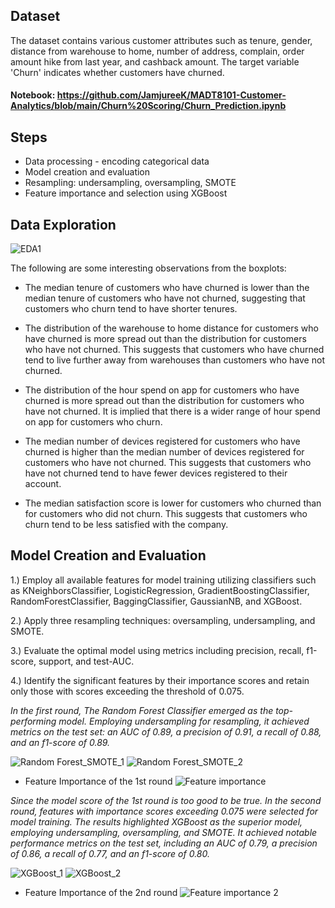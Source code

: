 ## Dataset
The dataset contains various customer attributes such as tenure, gender, distance from warehouse to home, number of address, complain, order amount hike from last year, and cashback amount. The target variable 'Churn' indicates whether customers have churned.

#### Notebook: https://github.com/JamjureeK/MADT8101-Customer-Analytics/blob/main/Churn%20Scoring/Churn_Prediction.ipynb

## Steps
* Data processing - encoding categorical data
* Model creation and evaluation
* Resampling: undersampling, oversampling, SMOTE
* Feature importance and selection using XGBoost

## Data Exploration
![EDA1](https://github.com/JamjureeK/MADT8101-Customer-Analytics/assets/142724038/8c880c66-f3b1-48ed-9d35-1585065adbbf)

The following are some interesting observations from the boxplots:

* The median tenure of customers who have churned is lower than the median tenure of customers who have not churned, suggesting that customers who churn tend to have shorter tenures.
  
* The distribution of the warehouse to home distance for customers who have churned is more spread out than the distribution for customers who have not churned. This suggests that customers who have churned tend to live further away from warehouses than customers who have not churned.
  
* The distribution of the hour spend on app for customers who have churned is more spread out than the distribution for customers who have not churned. It is implied that there is a wider range of hour spend on app for customers who churn.
  
* The median number of devices registered for customers who have churned is higher than the median number of devices registered for customers who have not churned. This suggests that customers who have not churned tend to have fewer devices registered to their account.
  
* The median satisfaction score is lower for customers who churned than for customers who did not churn. This suggests that customers who churn tend to be less satisfied with the company.

## Model Creation and Evaluation
1.) Employ all available features for model training utilizing classifiers such as KNeighborsClassifier, LogisticRegression, GradientBoostingClassifier, RandomForestClassifier, BaggingClassifier, GaussianNB, and XGBoost.

2.) Apply three resampling techniques: oversampling, undersampling, and SMOTE.

3.) Evaluate the optimal model using metrics including precision, recall, f1-score, support, and test-AUC.

4.) Identify the significant features by their importance scores and retain only those with scores exceeding the threshold of 0.075.

*In the first round, The Random Forest Classifier emerged as the top-performing model. Employing undersampling for resampling, it achieved metrics on the test set: an AUC of 0.89, a precision of 0.91, a recall of 0.88, and an f1-score of 0.89.*

![Random Forest_SMOTE_1](https://github.com/JamjureeK/MADT8101-Customer-Analytics/assets/142724038/6cb54b6d-7b5d-4cc9-806b-8119a1570532) ![Random Forest_SMOTE_2](https://github.com/JamjureeK/MADT8101-Customer-Analytics/assets/142724038/7d7aac93-8559-486e-843b-1ddd8c6c47c9)

* Feature Importance of the 1st round
![Feature importance](https://github.com/JamjureeK/MADT8101-Customer-Analytics/assets/142724038/be8e5f7a-275d-4e91-89c3-0b26dda0c6d0)

*Since the model score of the 1st round is too good to be true. In the second round, features with importance scores exceeding 0.075 were selected for model training. The results highlighted XGBoost as the superior model, employing undersampling, oversampling, and SMOTE. It achieved notable performance metrics on the test set, including an AUC of 0.79, a precision of 0.86, a recall of 0.77, and an f1-score of 0.80.*

![XGBoost_1](https://github.com/JamjureeK/MADT8101-Customer-Analytics/assets/142724038/6d0f9b54-3989-44dc-9182-883ec86545a3) 
![XGBoost_2](https://github.com/JamjureeK/MADT8101-Customer-Analytics/assets/142724038/de472aa8-8f8a-47a7-96f3-ceef94496462)

* Feature Importance of the 2nd round
![Feature importance 2](https://github.com/JamjureeK/MADT8101-Customer-Analytics/assets/142724038/d15d40bf-47fb-477f-b9bf-22328f584262)




